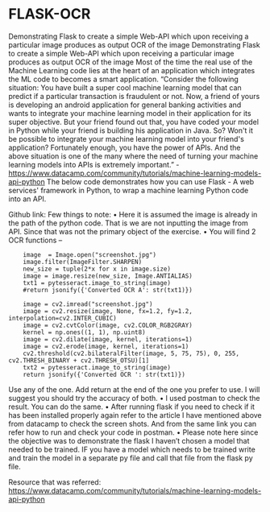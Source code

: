 # FLASK-OCR
Demonstrating Flask to create a simple Web-API which upon receiving a particular image produces as output OCR of the image
Demonstrating Flask to create a simple Web-API which upon receiving a particular image produces as output OCR of the image
Most of the time the real use of the Machine Learning code lies at the heart of an application which integrates the ML code to becomes a smart application.
“Consider the following situation:
You have built a super cool machine learning model that can predict if a particular transaction is fraudulent or not. Now, a friend of yours is developing an android application for general banking activities and wants to integrate your machine learning model in their application for its super objective.
But your friend found out that, you have coded your model in Python while your friend is building his application in Java. So? Won't it be possible to integrate your machine learning model into your friend's application?
Fortunately enough, you have the power of APIs. And the above situation is one of the many where the need of turning your machine learning models into APIs is extremely important.” - https://www.datacamp.com/community/tutorials/machine-learning-models-api-python
The below code demonstrates how you can use Flask - A web services' framework in Python, to wrap a machine learning Python code into an API.

Github link:
Few things to note:
•	Here it is assumed the image is already in the path of the python code. That is we are not inputting the image from API. Since that was not the primary object of the exercise.
•	You will find 2 OCR functions –

        image  = Image.open("screenshot.jpg")
        image.filter(ImageFilter.SHARPEN)
        new_size = tuple(2*x for x in image.size)
        image = image.resize(new_size, Image.ANTIALIAS)
        txt1 = pytesseract.image_to_string(image)
        #return jsonify({'Converted OCR A': str(txt1)})  
    
        image = cv2.imread("screenshot.jpg") 
        image = cv2.resize(image, None, fx=1.2, fy=1.2, interpolation=cv2.INTER_CUBIC)
        image = cv2.cvtColor(image, cv2.COLOR_RGB2GRAY)
        kernel = np.ones((1, 1), np.uint8)
        image = cv2.dilate(image, kernel, iterations=1)
        image = cv2.erode(image, kernel, iterations=1)
        cv2.threshold(cv2.bilateralFilter(image, 5, 75, 75), 0, 255, cv2.THRESH_BINARY + cv2.THRESH_OTSU)[1]
        txt2 = pytesseract.image_to_string(image)    
        return jsonify({'Converted OCR ': str(txt1)})
        
Use any of the one. Add return at the end of the one you prefer to use. I will suggest you should try the accuracy of both.
•	I used postman to check the result. You can do the same.
•	After running flask if you need to check if it has been installed properly again refer to the article I have mentioned above from datacamp to check the screen shots. And from the same link you can refer how to run and check your code in postman.
•	Please note here since the objective was to demonstrate the flask I haven’t chosen a model that needed to be trained. IF you have a model which needs to be trained write and train the model in a separate py file and call that file from the flask py file.

Resource that was referred: 
https://www.datacamp.com/community/tutorials/machine-learning-models-api-python
